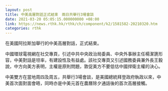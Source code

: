 ```yaml
---
layout: post
title: 中美高層對話正式結束　兩日共舉行3場會談
date: 2021-03-20 05:05:15.000000000 +08:00
link: https://news.rthk.hk/rthk/ch/component/k2/1581582-20210320.htm
categories: rthk
---
```


在美國阿拉斯加舉行的中美高層對話，正式結束。

中國環球電視網在社交專頁，引述中共中央政治局委員、中央外事辦主任楊潔篪形容，中美對話是坦率，有建設性及有益處。該社交專頁又引述國務委員兼外長王毅說，中方向美方表明，主權是原則問題，敦促美方不要低估中國捍衛主權的決心。

中美雙方在當地周四及周五，共舉行3場會談，是美國總統拜登政府執政以來，中美首次面對面會晤，同時亦是中美元首在農曆除夕通話後的首次高層接觸。

